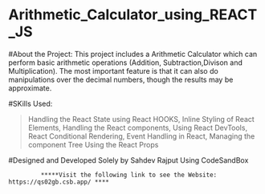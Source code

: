 # Arithmetic_Calculator_using_REACT_JS
#About the Project: 
This project includes a Arithmetic Calculator which can perform basic arithmetic operations (Addition, Subtraction,Divison and Multiplication). The most important feature is that it can also do manipulations over the decimal numbers, though the results may be approximate.











#SKills Used:
>Handling the React State using React HOOKS,
>Inline Styling of React Elements,
>Handling the React components,
>Using React DevTools,
>React Conditional Rendering,
>Event Handling in React,
>Managing the component Tree
>Using the React Props









#Designed and Developed Solely by Sahdev Rajput Using CodeSandBox


             *****Visit the following link to see the Website: https://qs02gb.csb.app/ ****
